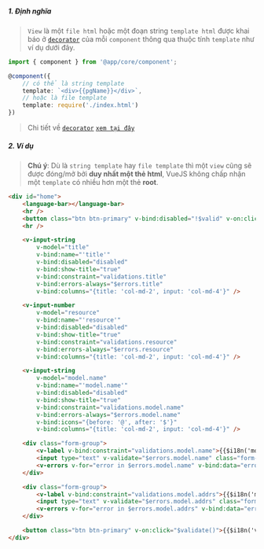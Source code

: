 ##### 1. Định nghĩa
> `View` là một `file html` hoặc một đoạn string `template html` được khai báo ở [`decorator`](/documents/component/decorator) của mỗi `component` thông qua thuộc tính `template` như ví dụ dưới đây.

```typescript
import { component } from '@app/core/component';

@component({
    // có thể là string template
    template: `<div>{{pgName}}</div>`,
    // hoặc là file template
    template: require('./index.html')
})
```

> Chi tiết về [`decorator`](/documents/component/decorator) [`xem tại đây`](/documents/component/decorator)

##### 2. Ví dụ
> **Chú ý**: Dù là `string template` hay `file template` thì một `view` cũng sẽ được đóng/mở bởi **duy nhất một thẻ html**, VueJS không chấp nhận một `template` có nhiều hơn một thẻ **root**.

```html
<div id="home">
    <language-bar></language-bar>
    <hr />
    <button class="btn btn-primary" v-bind:disabled="!$valid" v-on:click="alertNow()">{{'home' | i18n}}</button>
    <hr />

    <v-input-string
        v-model="title"
        v-bind:name="'title'"
        v-bind:disabled="disabled"
        v-bind:show-title="true"
        v-bind:constraint="validations.title"
        v-bind:errors-always="$errors.title"
        v-bind:columns="{title: 'col-md-2', input: 'col-md-4'}" />

    <v-input-number
        v-model="resource"
        v-bind:name="'resource'"
        v-bind:disabled="disabled"
        v-bind:show-title="true"
        v-bind:constraint="validations.resource"
        v-bind:errors-always="$errors.resource"
        v-bind:columns="{title: 'col-md-2', input: 'col-md-4'}" />

    <v-input-string
        v-model="model.name"
        v-bind:name="'model.name'"
        v-bind:disabled="disabled"
        v-bind:show-title="true"
        v-bind:constraint="validations.model.name"
        v-bind:errors-always="$errors.model.name"
        v-bind:icons="{before: '@', after: '$'}"
        v-bind:columns="{title: 'col-md-2', input: 'col-md-4'}" />

    <div class="form-group">
        <v-label v-bind:constraint="validations.model.name">{{$i18n('model.name')}}</v-label>
        <input type="text" v-validate="$errors.model.name" class="form-control" v-model="model.name" />
        <v-errors v-for="error in $errors.model.name" v-bind:data="error" v-bind:name="'model.name'" />
    </div>

    <div class="form-group">
        <v-label v-bind:constraint="validations.model.addrs">{{$i18n('model.addrs')}}</v-label>
        <input type="text" v-validate="$errors.model.addrs" class="form-control" v-model="model.addrs" />
        <v-errors v-for="error in $errors.model.addrs" v-bind:data="error" v-bind:name="'model.addrs'" />
    </div>

    <button class="btn btn-primary" v-on:click="$validate()">{{$i18n('validate')}}</button>
</div>
```